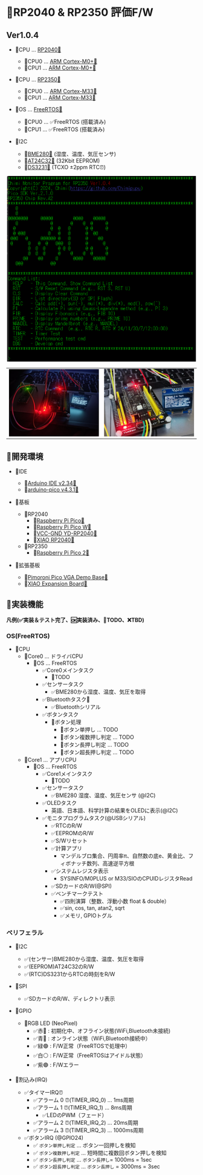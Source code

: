 # 📍RP2040 & RP2350 評価F/W
## Ver1.0.4
- 📍CPU ... [RP2040🔗](https://www.raspberrypi.com/products/rp2040/)
  - 📍CPU0 ... [ARM Cortex-M0+🔗](https://www.arm.com/ja/products/silicon-ip-cpu/cortex-m/cortex-m0-plus)
  - 📍CPU1 ... [ARM Cortex-M0+🔗](https://www.arm.com/ja/products/silicon-ip-cpu/cortex-m/cortex-m0-plus)
- 📍CPU ... [RP2350🔗](https://www.raspberrypi.com/products/rp2350/)
  - 📍CPU0 ... [ARM Cortex-M33🔗](https://www.arm.com/ja/products/silicon-ip-cpu/cortex-m/cortex-m33)
  - 📍CPU1 ... [ARM Cortex-M33🔗](https://www.arm.com/ja/products/silicon-ip-cpu/cortex-m/cortex-m33)

- 📍OS ... [FreeRTOS🔗](https://www.freertos.org/)
  - 📍CPU0 ... ✅FreeRTOS (搭載済み)
  - 📍CPU1 ... ✅FreeRTOS (搭載済み)

- 📍I2C
  - 📍[BME280🔗](https://www.bosch-sensortec.com/products/environmental-sensors/humidity-sensors-bme280/) (湿度、温度、気圧センサ)
  - 📍[AT24C32🔗](https://www.microchip.com/en-us/product/AT24C32) (32Kbit EEPROM)
  - 📍[DS3231🔗](https://www.bosch-sensortec.com/products/environmental-sensors/humidity-sensors-bme280/) (TCXO ±2ppm RTC⏰️)

<div align="center">
  <img width="500" src="/doc/img/chimi_os_opmsg_ver1.0.4.png">
</div>

<table>
  <tr>
    <td><img src="/doc/img/IMG_20241109_031836.jpg"></td>
    <td><img src="/doc/img/IMG_20241109_031118.jpg"></td>
  </tr>
</table>

## 📍開発環境

- 📍IDE
  - 📍[Arduino IDE v2.34🔗](https://github.com/arduino/arduino-ide/releases/tag/2.3.4)
  - 📍[arduino-pico v4.3.1🔗](https://github.com/earlephilhower/arduino-pico)

- 📍基板
  - 📍RP2040
    - 📍[Raspberry Pi Pico🔗](https://www.raspberrypi.com/products/raspberry-pi-pico/)
    - 📍[Raspberry Pi Pico W🔗](https://www.raspberrypi.com/documentation/microcontrollers/pico-series.html#raspberry-pi-pico-w)
    - 📍[VCC-GND YD-RP2040🔗](https://www.aliexpress.us/item/1005004004120604.html?gatewayAdapt=4itemAdapt)
    - 📍[XIAO RP2040🔗](https://wiki.seeedstudio.com/XIAO-RP2040/)
  - 📍RP2350
    - 📍[Raspberry Pi Pico 2🔗](https://www.raspberrypi.com/products/raspberry-pi-pico-2/)

- 📍拡張基板
  - 📍[Pimoroni Pico VGA Demo Base🔗](https://shop.pimoroni.com/products/pimoroni-pico-vga-demo-base)
  - 📍[XIAO Expansion Board🔗](https://wiki.seeedstudio.com/Seeeduino-XIAO-Expansion-Board/)

## 📍実装機能

**凡例(✅実装＆テスト完了、🆗実装済み、🚩TODO、❌TBD)**

### OS(FreeRTOS)

- 📍CPU
  - 📍Core0 ... ドライバCPU
    - 📍OS ... FreeRTOS
      - ✅Core0メインタスク
        - 🚩TODO
      - ✅センサータスク
        - ✅BME280から湿度、温度、気圧を取得
      - ✅Bluetoothタスク📶
        - ✅Bluetoothシリアル
      - ✅ボタンタスク
        - 🚩ボタン処理
          - 🚩ボタン単押し ... TODO
          - 🚩ボタン複数押し判定 ... TODO
          - 🚩ボタン長押し判定 ... TODO
          - 🚩ボタン超長押し判定 ... TODO
  - 📍Core1 ... アプリCPU
    - 📍OS ... FreeRTOS
      - ✅Core1メインタスク
        - 🚩TODO
      - ✅センサータスク
        - ✅BME280 湿度、温度、気圧センサ (@I2C)
      - ✅OLEDタスク
        - 英語、日本語、科学計算の結果をOLEDに表示(@I2C)
      - ✅モニタプログラムタスク(@USBシリアル)
        - ✅RTCのR/W
        - ✅EEPROMのR/W
        - ✅S/Wリセット
        - ✅計算アプリ
          - マンデルブロ集合、円周率π、自然数の底e、黄金比、フィボナッチ数列、高速逆平方根
        - ✅システムレジスタ表示
          - SYSINFO/M0PLUS or M33/SIOのCPUIDレジスタRead
        - ✅SDカードのR/W(@SPI)
        - ✅ベンチマークテスト
          - ✅四則演算（整数、浮動小数 float & double）
          - ✅sin, cos, tan, atan2, sqrt
          - ✅メモリ, GPIOトグル
### ペリフェラル

- 📍I2C
  - ✅(センサー)BME280から湿度、温度、気圧を取得
  - ✅(EEPROM)AT24C32のR/W
  - ✅(RTC)DS3231からRTCの時刻をR/W

- 📍SPI
  - ✅SDカードのR/W、ディレクトリ表示

- 📍GPIO
  - 📍RGB LED (NeoPixel)　
    - ✅赤🔴 : 初期化中、オフライン状態(WiFi,Bluetooth未接続)
    - ✅青🔵 : オンライン状態（WiFi,Bluetooth接続中）
    - ✅緑🟢 : F/W正常（FreeRTOSで処理中）
    - ✅白⚪ : F/W正常（FreeRTOSはアイドル状態）
    - ✅紫🟣 : F/Wエラー

- 📍割込み(IRQ)
  - ✅タイマーIRQ⏰
    - ✅アラーム 0 ⏰(TIMER_IRQ_0) ... 1ms周期
    - ✅アラーム 1 ⏰(TIMER_IRQ_1) ... 8ms周期
      - ✅LEDのPWM（フェード）
    - ✅アラーム 2 ⏰(TIMER_IRQ_2) ... 20ms周期
    - ✅アラーム 3 ⏰(TIMER_IRQ_3) ... 1000ms周期
  - ✅ボタンIRQ (@GPIO24)
    - ✅ `ボタン単押し判定` ... ボタン一回押しを検知
    - ✅ `ボタン複数押し判定` ... 短時間に複数回ボタン押しを検知
    - ✅ `ボタン長押し判定` ... `ボタン長押し`= 1000ms = 1sec
    - ✅ `ボタン超長押し判定` ... `ボタン長押し` = 3000ms = 3sec

<!-- ### PIO

- 📍PIO0
  - ✅SM0
    - GPIOを独立してトグル
  - 🚩SM1
  - 🚩SM2
  - 🚩SM3
- 📍PIO1
  - 🚩SM0
  - 🚩SM1
  - 🚩SM2
  - 🚩SM3
- 📍PIO2(※RP2350)
  - 🚩SM0
  - 🚩SM1
  - 🚩SM2
  - 🚩SM3 -->

<!-- ### Pimoroni Pico VGA Demo Base

- 📍Pimoroni Pico VGA Demo Base
  - 📍Audio📢
    - 📍DAC📢
    - 📍PWM📢
  - 📍VGA📺
  - 📍SD/TF📚 -->